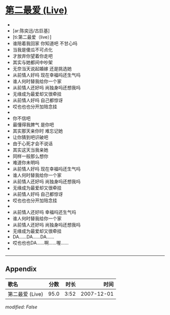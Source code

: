 # [第二最爱 (Live)](https://music.163.com/song?id=36190589)

* 
* [ar:陈奕迅/古巨基]
* [ti:第二最爱（live）]
* 谁陪着我回家 你知道吧 不甘心吗
* 当我是傻瓜不可点化
* 才放弃你望着你走吧
* 其实与她都间中吵架
* 无奈当天说起婚嫁 还是挑选她
* 从前情人好吗 现在幸福吗还生气吗
* 谁人何时替我给你一个家
* 从前情人还好吗 尚独身吗还想我吗
* 无缘成为最爱却又很牵挂
* 从前情人好吗 自己都惊讶
* 哎也也也分开加陪念挂
* 
* 你不信吧
* 最懂得我脾气 是你吧
* 其实那天亲你时 难忘记她
* 让你猜到吧识破吧
* 由于心死才会不说话
* 其实这天当我亲她
* 同样一般那么想你
* 难道你未明吗
* 从前情人好吗 现在幸福吗还生气吗
* 谁人何时替我给你一个家
* 从前情人还好吗 尚独身吗还想我吗
* 无缘成为最爱却又很牵挂
* 从前情人好吗 自己都惊讶
* 哎也也也分开加陪念挂
* 
* 从前情人还好吗 幸福吗还生气吗
* 谁人何时替我给你一个家
* 从前情人还好吗 尚独身吗还想我吗
* 无缘成为最爱却又很牵挂
* DA......DA......DA......
* 哎也也也DA......啊......喔......
* 


---

## Appendix

|歌名|分数|时长|时间|
|:---|:---:|---:|---:|
|第二最爱 (Live)|95.0|3:52|2007-12-01

*modified: False*